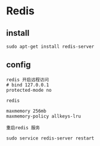 # Redis



## install
```
sudo apt-get install redis-server
```  

## config
```
redis 开启远程访问
# bind 127.0.0.1
protected-mode no

redis

maxmemory 256mb
maxmemory-policy allkeys-lru

重启redis 服务

sudo service redis-server restart

```